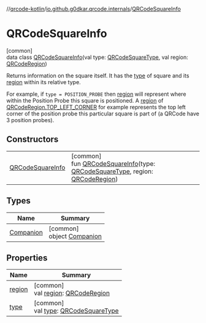 //[qrcode-kotlin](../../../index.md)/[io.github.g0dkar.qrcode.internals](../index.md)/[QRCodeSquareInfo](index.md)

# QRCodeSquareInfo

[common]\
data class [QRCodeSquareInfo](index.md)(val type: [QRCodeSquareType](../-q-r-code-square-type/index.md), val region: [QRCodeRegion](../-q-r-code-region/index.md))

Returns information on the square itself. It has the [type](type.md) of square and its [region](region.md) within its relative type.

For example, if `type = POSITION_PROBE` then [region](region.md) will represent where within the Position Probe this square is positioned. A [region](region.md) of [QRCodeRegion.TOP_LEFT_CORNER](../-q-r-code-region/-t-o-p_-l-e-f-t_-c-o-r-n-e-r/index.md) for example represents the top left corner of the position probe this particular square is part of (a QRCode have 3 position probes).

## Constructors

| | |
|---|---|
| [QRCodeSquareInfo](-q-r-code-square-info.md) | [common]<br>fun [QRCodeSquareInfo](-q-r-code-square-info.md)(type: [QRCodeSquareType](../-q-r-code-square-type/index.md), region: [QRCodeRegion](../-q-r-code-region/index.md)) |

## Types

| Name | Summary |
|---|---|
| [Companion](-companion/index.md) | [common]<br>object [Companion](-companion/index.md) |

## Properties

| Name | Summary |
|---|---|
| [region](region.md) | [common]<br>val [region](region.md): [QRCodeRegion](../-q-r-code-region/index.md) |
| [type](type.md) | [common]<br>val [type](type.md): [QRCodeSquareType](../-q-r-code-square-type/index.md) |
